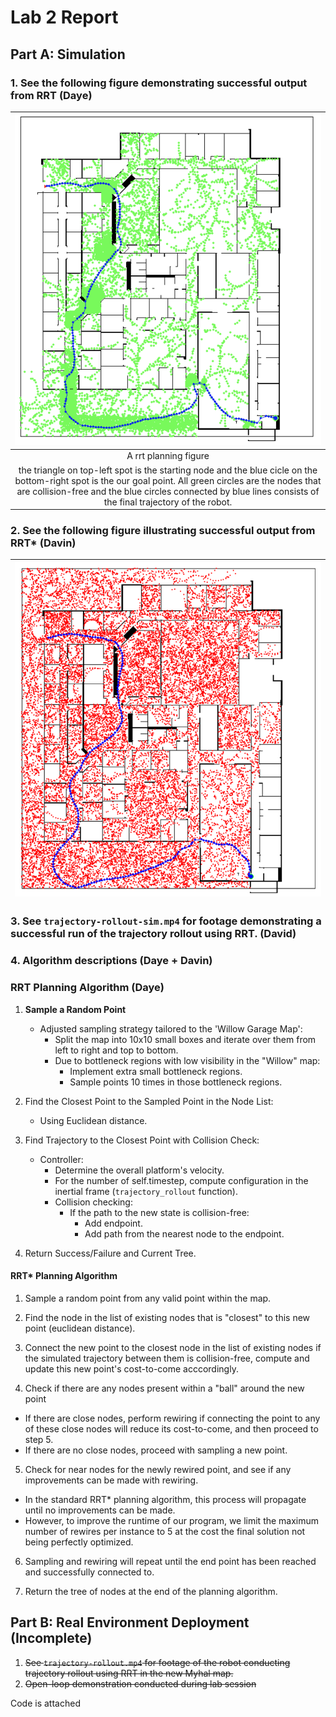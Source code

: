 # Lab 2 Report

## Part A: Simulation

### 1. See the following figure demonstrating successful output from RRT (Daye)

| ![rrt_planning](./results/rrt_planning.png)|
| :--: |
| A rrt planning figure
the triangle on top-left spot is the starting node and the blue cicle on the bottom-right spot is the our goal point. All green circles are the nodes that are collision-free and the blue circles connected by blue lines consists of the final trajectory of the robot. |

### 2. See the following figure illustrating successful output from RRT* (Davin)
|![rrt_star_planning](./results/rrt_star_planning.png)|
| :--: |

### 3. See `trajectory-rollout-sim.mp4` for footage demonstrating a successful run of the trajectory rollout using RRT. (David)

### 4. Algorithm descriptions (Daye + Davin)
### RRT Planning Algorithm (Daye)

1. **Sample a Random Point**
   - Adjusted sampling strategy tailored to the 'Willow Garage Map':
     - Split the map into 10x10 small boxes and iterate over them from left to right and top to bottom.
     - Due to bottleneck regions with low visibility in the "Willow" map:
       - Implement extra small bottleneck regions.
       - Sample points 10 times in those bottleneck regions.

2. Find the Closest Point to the Sampled Point in the Node List:
   - Using Euclidean distance.

3. Find Trajectory to the Closest Point with Collision Check:
   - Controller:
     - Determine the overall platform's velocity.
     - For the number of self.timestep, compute configuration in the inertial frame (`trajectory_rollout` function).
     - Collision checking:
       - If the path to the new state is collision-free:
         - Add endpoint.
         - Add path from the nearest node to the endpoint.

4. Return Success/Failure and Current Tree.

#### RRT* Planning Algorithm

1. Sample a random point from any valid point within the map.

2. Find the node in the list of existing nodes that is "closest" to this new point (euclidean distance).

3. Connect the new point to the closest node in the list of existing nodes if the simulated trajectory between them is collision-free, compute and update this new point's cost-to-come acccordingly.

4. Check if there are any nodes present within a "ball" around the new point
  - If there are close nodes, perform rewiring if connecting the point to any of these close nodes will reduce its cost-to-come, and then proceed to step 5.
  - If there are no close nodes, proceed with sampling a new point.

5. Check for near nodes for the newly rewired point, and see if any improvements can be made with rewiring.
  - In the standard RRT* planning algorithm, this process will propagate until no improvements can be made.
  - However, to improve the runtime of our program, we limit the maximum number of rewires per instance to 5 at the cost the final solution not being perfectly optimized. 

6. Sampling and rewiring will repeat until the end point has been reached and successfully connected to.

7. Return the tree of nodes at the end of the planning algorithm.


## Part B: Real Environment Deployment (Incomplete)

1. ~~See `trajectory-rollout.mp4` for footage of the robot conducting trajectory rollout using RRT in the new Myhal map.~~
2. ~~Open-loop demonstration conducted during lab session~~


Code is attached